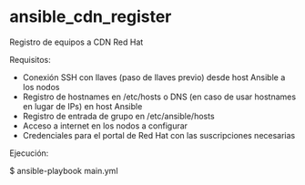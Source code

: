 # ansible_cdn_register
Registro de equipos a CDN Red Hat

Requisitos:

  - Conexión SSH con llaves (paso de llaves previo) desde host Ansible a los nodos
  - Registro de hostnames en /etc/hosts o DNS (en caso de usar hostnames en lugar de IPs) en host Ansible
  - Registro de entrada de grupo en /etc/ansible/hosts 
  - Acceso a internet en los nodos a configurar
  - Credenciales para el portal de Red Hat con las suscripciones necesarias
  
Ejecución:

  $ ansible-playbook main.yml
